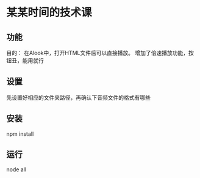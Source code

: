 # 某某时间的技术课

## 功能
目的： 在Alook中，打开HTML文件后可以直接播放。
增加了倍速播放功能，按钮丑，能用就行

## 设置
先设置好相应的文件夹路径，再确认下音频文件的格式有哪些

## 安装
npm install

## 运行
node all



